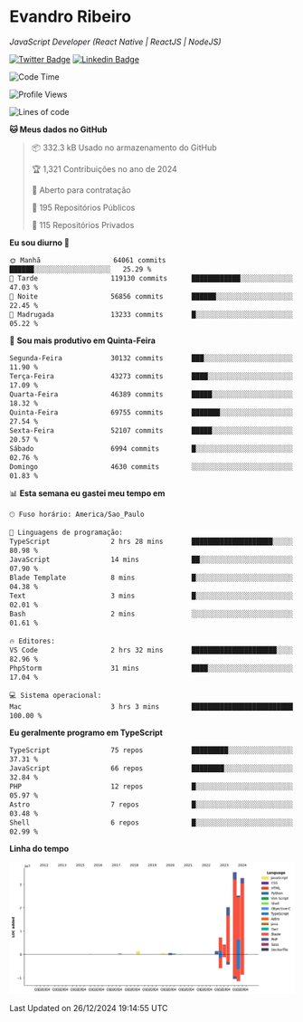 # Evandro **Ribeiro**

*JavaScript Developer (React Native | ReactJS | NodeJS)*

[![Twitter Badge](https://img.shields.io/badge/-@ribeiroevandro-201B2D?style=flat-square&labelColor=201B2D&logo=twitter&logoColor=white&link=https://twitter.com/ribeiroevandro)](https://twitter.com/ribeiroevandro) 
[![Linkedin Badge](https://img.shields.io/badge/-Evandro%20Ribeiro-201B2D?style=flat-square&logo=Linkedin&logoColor=white&link=https://www.linkedin.com/in/ribeiroevandro)](https://www.linkedin.com/in/ribeiroevandro) 


<!--START_SECTION:waka-->
![Code Time](http://img.shields.io/badge/Code%20Time-4%2C218%20hrs%207%20mins-blue)

![Profile Views](http://img.shields.io/badge/Visualizac%C3%B5es%20do%20perfil-0-blue)

![Lines of code](https://img.shields.io/badge/Desde%20o%20Hello%20World%20eu%20escrevi-129.1%20million%20linhas%20de%20c%C3%B3digo-blue)

**🐱 Meus dados no GitHub** 

> 📦 332.3 kB Usado no armazenamento do GitHub 
 > 
> 🏆 1,321 Contribuições no ano de 2024
 > 
> 💼 Aberto para contratação
 > 
> 📜 195 Repositórios Públicos 
 > 
> 🔑 115 Repositórios Privados 
 > 
**Eu sou diurno 🐤** 

```text
🌞 Manhã                  64061 commits       ██████░░░░░░░░░░░░░░░░░░░   25.29 % 
🌆 Tarde                  119130 commits      ████████████░░░░░░░░░░░░░   47.03 % 
🌃 Noite                  56856 commits       ██████░░░░░░░░░░░░░░░░░░░   22.45 % 
🌙 Madrugada              13233 commits       █░░░░░░░░░░░░░░░░░░░░░░░░   05.22 % 
```
📅 **Sou mais produtivo em Quinta-Feira** 

```text
Segunda-Feira            30132 commits       ███░░░░░░░░░░░░░░░░░░░░░░   11.90 % 
Terça-Feira              43273 commits       ████░░░░░░░░░░░░░░░░░░░░░   17.09 % 
Quarta-Feira             46389 commits       █████░░░░░░░░░░░░░░░░░░░░   18.32 % 
Quinta-Feira             69755 commits       ███████░░░░░░░░░░░░░░░░░░   27.54 % 
Sexta-Feira              52107 commits       █████░░░░░░░░░░░░░░░░░░░░   20.57 % 
Sábado                   6994 commits        █░░░░░░░░░░░░░░░░░░░░░░░░   02.76 % 
Domingo                  4630 commits        ░░░░░░░░░░░░░░░░░░░░░░░░░   01.83 % 
```


📊 **Esta semana eu gastei meu tempo em** 

```text
🕑︎ Fuso horário: America/Sao_Paulo

💬 Linguagens de programação: 
TypeScript               2 hrs 28 mins       ████████████████████░░░░░   80.98 % 
JavaScript               14 mins             ██░░░░░░░░░░░░░░░░░░░░░░░   07.90 % 
Blade Template           8 mins              █░░░░░░░░░░░░░░░░░░░░░░░░   04.38 % 
Text                     3 mins              █░░░░░░░░░░░░░░░░░░░░░░░░   02.01 % 
Bash                     2 mins              ░░░░░░░░░░░░░░░░░░░░░░░░░   01.61 % 

🔥 Editores: 
VS Code                  2 hrs 32 mins       █████████████████████░░░░   82.96 % 
PhpStorm                 31 mins             ████░░░░░░░░░░░░░░░░░░░░░   17.04 % 

💻 Sistema operacional: 
Mac                      3 hrs 3 mins        █████████████████████████   100.00 % 
```

**Eu geralmente programo em TypeScript** 

```text
TypeScript               75 repos            █████████░░░░░░░░░░░░░░░░   37.31 % 
JavaScript               66 repos            ████████░░░░░░░░░░░░░░░░░   32.84 % 
PHP                      12 repos            █░░░░░░░░░░░░░░░░░░░░░░░░   05.97 % 
Astro                    7 repos             █░░░░░░░░░░░░░░░░░░░░░░░░   03.48 % 
Shell                    6 repos             █░░░░░░░░░░░░░░░░░░░░░░░░   02.99 % 
```



**Linha do tempo**

![Lines of Code chart](https://raw.githubusercontent.com/ribeiroevandro/ribeiroevandro/main/assets/bar_graph.png)


 Last Updated on 26/12/2024 19:14:55 UTC
<!--END_SECTION:waka-->
